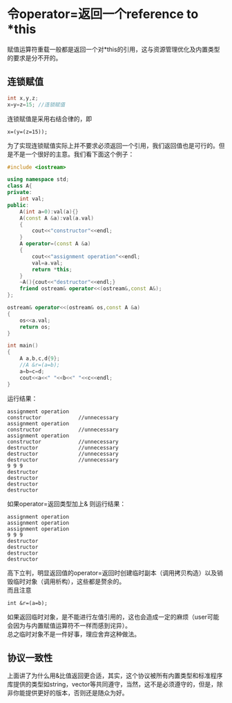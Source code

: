 # 令operator=返回一个reference to *this
赋值运算符重载一般都是返回一个对*this的引用，这与资源管理优化及内置类型的要求是分不开的。
## 连锁赋值
```cpp
int x,y,z;
x=y=z=15; //连锁赋值
```
连锁赋值是采用右结合律的，即
```
x=(y=(z=15));
```
为了实现连锁赋值实际上并不要求必须返回一个引用，我们返回值也是可行的。但是不是一个很好的主意。我们看下面这个例子：
```cpp
#include <iostream>

using namespace std;
class A{
private:
    int val;
public:
    A(int a=0):val(a){}
    A(const A &a):val(a.val)
    {
        cout<<"constructor"<<endl;
    }
    A operator=(const A &a)
    {
        cout<<"assignment operation"<<endl;
        val=a.val;
        return *this;
    }
    ~A(){cout<<"destructor"<<endl;}
    friend ostream& operator<<(ostream&,const A&);
};

ostream& operator<<(ostream& os,const A &a)
{
    os<<a.val;   
    return os;
}

int main()
{
    A a,b,c,d{9};
    //A &r=(a=b);
    a=b=c=d;
    cout<<a<<" "<<b<<" "<<c<<endl;
}
```
运行结果：
```
assignment operation
constructor            //unnecessary
assignment operation
constructor            //unnecessary
assignment operation
constructor            //unnecessary
destructor             //unnecessary
destructor             //unnecessary
destructor             //unnecessary
9 9 9
destructor
destructor
destructor
destructor
```
如果operator=返回类型加上&
则运行结果：
```
assignment operation
assignment operation
assignment operation
9 9 9
destructor
destructor
destructor
destructor
```
高下立判，明显返回值的operator=返回时创建临时副本（调用拷贝构造）以及销毁临时对象（调用析构），这些都是赘余的。  
而且注意

```
int &r=(a=b);
```
如果返回临时对象，是不能进行左值引用的，这也会造成一定的麻烦（user可能会因为与内置赋值运算符不一样而感到诧异）。  
总之临时对象不是一件好事，理应舍弃这种做法。  

## 协议一致性
上面讲了为什么用&比值返回更合适，其实，这个协议被所有内置类型和标准程序库提供的类型如string，vector等共同遵守，当然，这不是必须遵守的，但是，除非你能提供更好的版本，否则还是随众为好。

